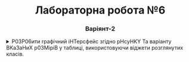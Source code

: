 <h1 align="center"> Лабораторна робота №6 </h1>
<h3 align="center"> Варіянт-2 </h3>

<details>
<summary>P03P06ити rpaфічний iHTepcфeйc згідно pHcyHKY Ta варіанту BKa3aHиX p03MipiB y таблиці, використовуючи віджети розглянутих класів.</summary>
<div align="center">
    <img src="https://i.imgur.com/f87Lg4q.png">
<br>
<br>

| № | Розміри та розташування віджетів                                                      |
|---|---------------------------------------------------------------------------------------|
| 2 | e=min; b=200; d=100; g=350; h=550; f=i=100; k=min; m=550; n=p=r=s=5; розмір шрифту 14 |


</div>
</details>
